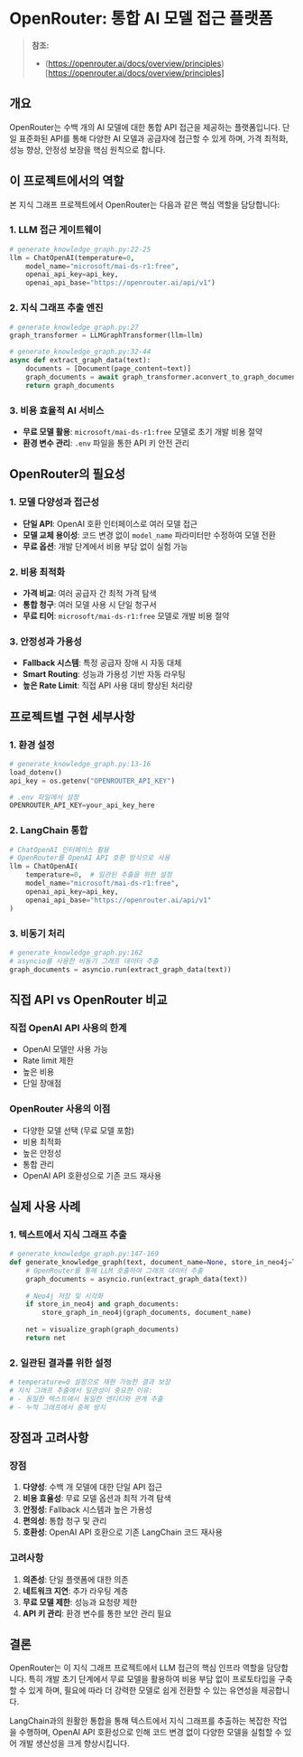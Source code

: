 # OpenRouter: 통합 AI 모델 접근 플랫폼

> **참조:**
> - (https://openrouter.ai/docs/overview/principles)[https://openrouter.ai/docs/overview/principles]

## 개요

OpenRouter는 수백 개의 AI 모델에 대한 통합 API 접근을 제공하는 플랫폼입니다. 단일 표준화된 API를 통해 다양한 AI 모델과 공급자에 접근할 수 있게 하며, 가격 최적화, 성능 향상, 안정성 보장을 핵심 원칙으로 합니다.

## 이 프로젝트에서의 역할

본 지식 그래프 프로젝트에서 OpenRouter는 다음과 같은 핵심 역할을 담당합니다:

### 1. LLM 접근 게이트웨이
```python
# generate_knowledge_graph.py:22-25
llm = ChatOpenAI(temperature=0, 
    model_name="microsoft/mai-ds-r1:free",
    openai_api_key=api_key,
    openai_api_base="https://openrouter.ai/api/v1")
```

### 2. 지식 그래프 추출 엔진
```python
# generate_knowledge_graph.py:27
graph_transformer = LLMGraphTransformer(llm=llm)

# generate_knowledge_graph.py:32-44
async def extract_graph_data(text):
    documents = [Document(page_content=text)]
    graph_documents = await graph_transformer.aconvert_to_graph_documents(documents)
    return graph_documents
```

### 3. 비용 효율적 AI 서비스
- **무료 모델 활용**: `microsoft/mai-ds-r1:free` 모델로 초기 개발 비용 절약
- **환경 변수 관리**: `.env` 파일을 통한 API 키 안전 관리

## OpenRouter의 필요성

### 1. 모델 다양성과 접근성
- **단일 API**: OpenAI 호환 인터페이스로 여러 모델 접근
- **모델 교체 용이성**: 코드 변경 없이 `model_name` 파라미터만 수정하여 모델 전환
- **무료 옵션**: 개발 단계에서 비용 부담 없이 실험 가능

### 2. 비용 최적화
- **가격 비교**: 여러 공급자 간 최적 가격 탐색
- **통합 청구**: 여러 모델 사용 시 단일 청구서
- **무료 티어**: `microsoft/mai-ds-r1:free` 모델로 개발 비용 절약

### 3. 안정성과 가용성
- **Fallback 시스템**: 특정 공급자 장애 시 자동 대체
- **Smart Routing**: 성능과 가용성 기반 자동 라우팅
- **높은 Rate Limit**: 직접 API 사용 대비 향상된 처리량

## 프로젝트별 구현 세부사항

### 1. 환경 설정
```python
# generate_knowledge_graph.py:13-16
load_dotenv()
api_key = os.getenv("OPENROUTER_API_KEY")

# .env 파일에서 설정
OPENROUTER_API_KEY=your_api_key_here
```

### 2. LangChain 통합
```python
# ChatOpenAI 인터페이스 활용
# OpenRouter를 OpenAI API 호환 방식으로 사용
llm = ChatOpenAI(
    temperature=0,  # 일관된 추출을 위한 설정
    model_name="microsoft/mai-ds-r1:free",
    openai_api_key=api_key,
    openai_api_base="https://openrouter.ai/api/v1"
)
```

### 3. 비동기 처리
```python
# generate_knowledge_graph.py:162
# asyncio를 사용한 비동기 그래프 데이터 추출
graph_documents = asyncio.run(extract_graph_data(text))
```

## 직접 API vs OpenRouter 비교

### 직접 OpenAI API 사용의 한계
- OpenAI 모델만 사용 가능
- Rate limit 제한
- 높은 비용
- 단일 장애점

### OpenRouter 사용의 이점
- 다양한 모델 선택 (무료 모델 포함)
- 비용 최적화
- 높은 안정성
- 통합 관리
- OpenAI API 호환성으로 기존 코드 재사용

## 실제 사용 사례

### 1. 텍스트에서 지식 그래프 추출
```python
# generate_knowledge_graph.py:147-169
def generate_knowledge_graph(text, document_name=None, store_in_neo4j=True):
    # OpenRouter를 통해 LLM 호출하여 그래프 데이터 추출
    graph_documents = asyncio.run(extract_graph_data(text))
    
    # Neo4j 저장 및 시각화
    if store_in_neo4j and graph_documents:
        store_graph_in_neo4j(graph_documents, document_name)
    
    net = visualize_graph(graph_documents)
    return net
```

### 2. 일관된 결과를 위한 설정
```python
# temperature=0 설정으로 재현 가능한 결과 보장
# 지식 그래프 추출에서 일관성이 중요한 이유:
# - 동일한 텍스트에서 동일한 엔티티와 관계 추출
# - 누적 그래프에서 중복 방지
```

## 장점과 고려사항

### 장점
1. **다양성**: 수백 개 모델에 대한 단일 API 접근
2. **비용 효율성**: 무료 모델 옵션과 최적 가격 탐색
3. **안정성**: Fallback 시스템과 높은 가용성
4. **편의성**: 통합 청구 및 관리
5. **호환성**: OpenAI API 호환으로 기존 LangChain 코드 재사용

### 고려사항
1. **의존성**: 단일 플랫폼에 대한 의존
2. **네트워크 지연**: 추가 라우팅 계층
3. **무료 모델 제한**: 성능과 요청량 제한
4. **API 키 관리**: 환경 변수를 통한 보안 관리 필요

## 결론

OpenRouter는 이 지식 그래프 프로젝트에서 LLM 접근의 핵심 인프라 역할을 담당합니다. 특히 개발 초기 단계에서 무료 모델을 활용하여 비용 부담 없이 프로토타입을 구축할 수 있게 하며, 필요에 따라 더 강력한 모델로 쉽게 전환할 수 있는 유연성을 제공합니다.

LangChain과의 원활한 통합을 통해 텍스트에서 지식 그래프를 추출하는 복잡한 작업을 수행하며, OpenAI API 호환성으로 인해 코드 변경 없이 다양한 모델을 실험할 수 있어 개발 생산성을 크게 향상시킵니다.